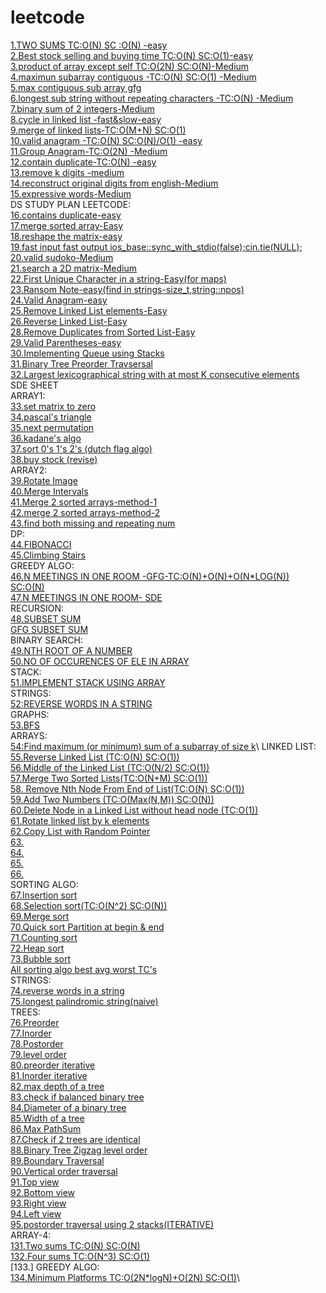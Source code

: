 # leetcode 
[1.TWO SUMS TC:O(N) SC :O(N) -easy](https://leetcode.com/problems/two-sum/)\
[2.Best stock selling and buying time TC:O(N) SC:O(1)-easy](https://leetcode.com/problems/best-time-to-buy-and-sell-stock/)\
[3.product of array except self TC:O(2N) SC:O(N)-Medium](https://leetcode.com/problems/product-of-array-except-self/)\
[4.maximun subarray contiguous -TC:O(N) SC:O(1) -Medium](https://leetcode.com/problems/maximum-subarray/)\
[5.max contiguous sub array gfg](https://www.geeksforgeeks.org/largest-sum-contiguous-subarray/)\
[6.longest sub string without repeating characters -TC:O(N) -Medium](https://leetcode.com/problems/longest-substring-without-repeating-characters/)\
[7.binary sum of 2 integers-Medium](https://leetcode.com/problems/sum-of-two-integers/)\
[8.cycle in linked list -fast&slow-easy](https://leetcode.com/problems/linked-list-cycle/)\
[9.merge of linked lists-TC:O(M+N) SC:O(1)](https://leetcode.com/problems/merge-two-sorted-lists/)\
[10.valid anagram -TC:O(N) SC:O(N)/O(1) -easy](https://leetcode.com/problems/valid-anagram/)\
[11.Group Anagram-TC:O(2N) -Medium](https://leetcode.com/problems/group-anagrams/)\
[12.contain duplicate-TC:O(N) -easy](https://leetcode.com/problems/contains-duplicate/)\
[13.remove k digits -medium](https://leetcode.com/problems/remove-k-digits/)\
[14.reconstruct original digits from english-Medium](https://leetcode.com/problems/reconstruct-original-digits-from-english/)\
[15.expressive words-Medium](https://leetcode.com/problems/expressive-words/)\
DS STUDY PLAN LEETCODE:\
[16.contains duplicate-easy](https://leetcode.com/problems/contains-duplicate/)\
[17.merge sorted array-Easy](https://leetcode.com/problems/merge-sorted-array/)\
[18.reshape the matrix-easy](https://leetcode.com/problems/reshape-the-matrix/)\
[19.fast input fast output ios_base::sync_with_stdio(false);cin.tie(NULL);](https://www.javatpoint.com/fast-input-and-output-in-cpp)\
[20.valid sudoko-Medium](https://leetcode.com/problems/valid-sudoku/)\
[21.search a 2D matrix-Medium](https://leetcode.com/problems/search-a-2d-matrix/)\
[22.First Unique Character in a string-Easy(for maps)](https://leetcode.com/problems/first-unique-character-in-a-string/)\
[23.Ransom Note-easy(find in strings-size_t,string::npos)](https://leetcode.com/problems/ransom-note/)\
[24.Valid Anagram-easy](https://leetcode.com/problems/valid-anagram/)\
[25.Remove Linked List elements-Easy](https://leetcode.com/problems/remove-linked-list-elements/)\
[26.Reverse Linked List-Easy](https://leetcode.com/problems/reverse-linked-list/)\
[28.Remove Duplicates from Sorted List-Easy](https://leetcode.com/problems/remove-duplicates-from-sorted-list/)\
[29.Valid Parentheses-easy](https://leetcode.com/problems/valid-parentheses/)\
[30.Implementing Queue using Stacks](https://leetcode.com/problems/implement-queue-using-stacks/)\
[31.Binary Tree Preorder Travsersal](https://leetcode.com/problems/binary-tree-preorder-traversal/)\
[32.Largest lexicographical string with at most K consecutive elements](https://www.geeksforgeeks.org/largest-lexicographical-string-with-at-most-k-consecutive-elements/)\
SDE SHEET \
ARRAY1: \
[33.set matrix to zero](https://leetcode.com/problems/set-matrix-zeroes/)\
[34.pascal's triangle](https://leetcode.com/problems/pascals-triangle/)\
[35.next permutation](https://leetcode.com/problems/next-permutation/)\
[36.kadane's algo](https://leetcode.com/problems/maximum-subarray/)\
[37.sort 0's 1's 2's (dutch flag algo)](https://leetcode.com/problems/sort-colors/)\
[38.buy stock (revise)](https://leetcode.com/problems/best-time-to-buy-and-sell-stock/)\
ARRAY2:\
[39.Rotate Image](https://leetcode.com/problems/rotate-image/)\
[40.Merge Intervals](https://leetcode.com/problems/merge-intervals/)\
[41.Merge 2 sorted arrays-method-1](https://www.techiedelight.com/inplace-merge-two-sorted-arrays/)\
[42.merge 2 sorted arrays-method-2](https://www.geeksforgeeks.org/efficiently-merging-two-sorted-arrays-with-o1-extra-space/)\
[43.find both missing and repeating num](https://www.geeksforgeeks.org/find-a-repeating-and-a-missing-number/)\
DP:\
[44.FIBONACCI](https://leetcode.com/problems/fibonacci-number/submissions/)\
[45.Climbing Stairs](https://leetcode.com/problems/climbing-stairs/)\
GREEDY ALGO:\
[46.N MEETINGS IN ONE ROOM -GFG-TC:O(N)+O(N)+O(N*LOG(N)) SC:O(N)](https://practice.geeksforgeeks.org/problems/n-meetings-in-one-room-1587115620/1)\
[47.N MEETINGS IN ONE ROOM- SDE](https://takeuforward.org/data-structure/n-meetings-in-one-room/)\
RECURSION:\
[48.SUBSET SUM](https://takeuforward.org/data-structure/subset-sum-sum-of-all-subsets/)\
[GFG SUBSET SUM](https://practice.geeksforgeeks.org/problems/subset-sums2234/1)\
BINARY SEARCH:\
[49.NTH ROOT OF A NUMBER](https://takeuforward.org/data-structure/nth-root-of-a-number-using-binary-search/)\
[50.NO OF OCCURENCES OF ELE IN ARRAY](https://www.geeksforgeeks.org/count-number-of-occurrences-or-frequency-in-a-sorted-array/)\
STACK:\
[51.IMPLEMENT STACK USING ARRAY](https://takeuforward.org/data-structure/implement-stack-using-array/)\
STRINGS:\
[52:REVERSE WORDS IN A STRING](https://leetcode.com/problems/reverse-words-in-a-string/)\
GRAPHS:\
[53.BFS](https://practice.geeksforgeeks.org/problems/bfs-traversal-of-graph/1)\
ARRAYS:\
[54:Find maximum (or minimum) sum of a subarray of size k](https://www.geeksforgeeks.org/find-maximum-minimum-sum-subarray-size-k/#:~:text=Given%20an%20array%20of%20integers,%2C%2023%7D%20of%20size%204.)\
LINKED LIST:\
[55.Reverse Linked List (TC:O(N) SC:O(1))](https://leetcode.com/problems/reverse-linked-list/)\
[56.Middle of the Linked List (TC:O(N/2) SC:O(1))](https://leetcode.com/problems/middle-of-the-linked-list/)\
[57.Merge Two Sorted Lists(TC:O(N+M) SC:O(1))](https://leetcode.com/problems/merge-two-sorted-lists/)\
[58. Remove Nth Node From End of List(TC:O(N) SC:O(1))](https://leetcode.com/problems/remove-nth-node-from-end-of-list/)\
[59.Add Two Numbers (TC:O(Max(N,M)) SC:O(N))](https://leetcode.com/problems/add-two-numbers/)\
[60.Delete Node in a Linked List without head node (TC:O(1))](https://leetcode.com/problems/delete-node-in-a-linked-list/)\
[61.Rotate linked list by k elements](https://leetcode.com/problems/rotate-list/)\
[62.Copy List with Random Pointer](https://leetcode.com/problems/copy-list-with-random-pointer/)\
[63.]()\
[64.]()\
[65.]()\
[66.]()\
SORTING ALGO:\
[67.Insertion sort](https://www.geeksforgeeks.org/insertion-sort/)\
[68.Selection sort(TC:O(N^2) SC:O(N))](https://www.geeksforgeeks.org/selection-sort/)\
[69.Merge sort](https://www.geeksforgeeks.org/merge-sort/)\
[70.Quick sort Partition at begin & end](https://www.geeksforgeeks.org/quick-sort/)\
[71.Counting sort]()\
[72.Heap sort]()\
[73.Bubble sort](https://www.geeksforgeeks.org/bubble-sort/)\
[All sorting algo best avg worst TC's](https://www.geeksforgeeks.org/time-complexities-of-all-sorting-algorithms/)\
STRINGS:\
[74.reverse words in a string](https://takeuforward.org/data-structure/reverse-words-in-a-string/)\
[75.longest palindromic string(naive)](https://leetcode.com/problems/longest-palindromic-substring/)\
TREES:\
[76.Preorder](https://leetcode.com/problems/binary-tree-preorder-traversal/)\
[77.Inorder](https://leetcode.com/problems/binary-tree-inorder-traversal/)\
[78.Postorder](https://leetcode.com/problems/binary-tree-postorder-traversal/)\
[79.level order](https://leetcode.com/problems/binary-tree-level-order-traversal/)\
[80.preorder iterative](https://leetcode.com/problems/binary-tree-preorder-traversal/)\
[81.Inorder iterative](https://leetcode.com/problems/binary-tree-inorder-traversal/)\
[82.max depth of a tree](https://leetcode.com/problems/maximum-depth-of-binary-tree/)\
[83.check if balanced binary tree](https://leetcode.com/problems/balanced-binary-tree/)\
[84.Diameter of a binary tree](https://leetcode.com/problems/diameter-of-binary-tree/)\
[85.Width of a tree](https://leetcode.com/problems/maximum-width-of-binary-tree/)\
[86.Max PathSum](https://leetcode.com/problems/binary-tree-maximum-path-sum/)\
[87.Check if 2 trees are identical](https://leetcode.com/problems/same-tree/)\
[88.Binary Tree Zigzag level order](https://leetcode.com/problems/binary-tree-zigzag-level-order-traversal/)\
[89.Boundary Traversal](https://www.geeksforgeeks.org/boundary-traversal-of-binary-tree/)\
[90.Vertical order traversal](https://leetcode.com/problems/vertical-order-traversal-of-a-binary-tree/)\
[91.Top view]()\
[92.Bottom view]()\
[93.Right view]()\
[94.Left view]()\
[95.postorder traversal using 2 stacks(ITERATIVE)](https://leetcode.com/problems/binary-tree-postorder-traversal/)\
ARRAY-4:\
[131.Two sums TC:O(N) SC:O(N)](https://leetcode.com/problems/two-sum/)\
[132.Four sums TC:O(N^3) SC:O(1)](https://leetcode.com/problems/4sum/)\
[133.]
GREEDY ALGO:\
[134.Minimum Platforms TC:O(2N*logN)+O(2N) SC:O(1)](https://practice.geeksforgeeks.org/problems/minimum-platforms-1587115620/1#)\

